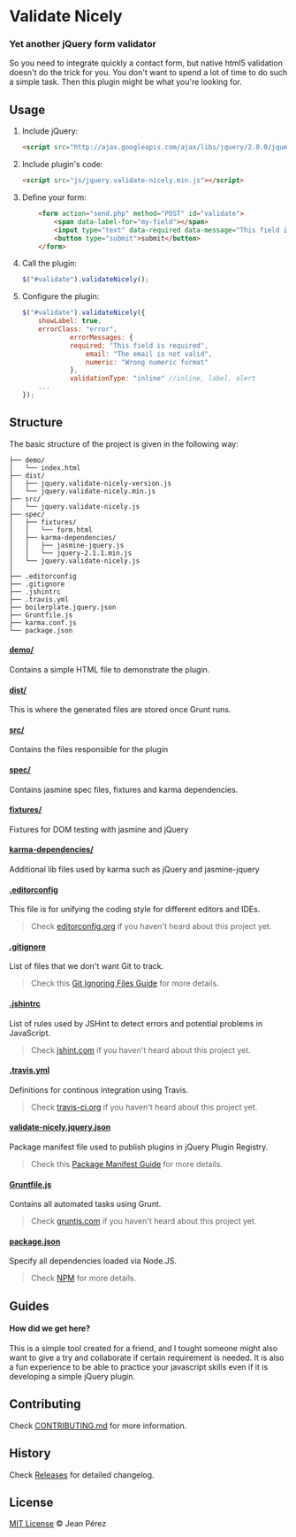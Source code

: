 # Validate Nicely

### Yet another jQuery form validator

So you need to integrate quickly a contact form, but native html5 validation doesn't do the trick for you. You don't want to spend a lot of time to do such a simple task. Then this plugin might be what you're looking for.

## Usage

1. Include jQuery:

	```html
	<script src="http://ajax.googleapis.com/ajax/libs/jquery/2.0.0/jquery.min.js"></script>
	```

2. Include plugin's code:

	```html
	<script src="js/jquery.validate-nicely.min.js"></script>
	```
3. Define your form:


	```html
		<form action="send.php" method="POST" id="validate">
			<span data-label-for="my-field"></span>
			<input type="text" data-required data-message="This field is required" id="my-field">
			<button type="submit">submit</button>
		</form>
	```

4. Call the plugin:

	```javascript
	$("#validate").validateNicely();
	```
5. Configure the plugin:

	```javascript
	$("#validate").validateNicely({
		showLabel: true,
		errorClass: "error",
            	errorMessages: {
        		required: "This field is required",
                	email: "The email is not valid",
                	numeric: "Wrong numeric format"
            	},
            	validationType: "inline" //inline, label, alert
		...
	});
	```


## Structure

The basic structure of the project is given in the following way:

```
├── demo/
│   └── index.html
├── dist/
│   ├── jquery.validate-nicely-version.js
│   └── jquery.validate-nicely.min.js
├── src/
│   └── jquery.validate-nicely.js
├── spec/
│   ├── fixtures/
│   │	└── form.html
│   ├── karma-dependencies/
│   │	├── jasmine-jquery.js
│   │	└── jquery-2.1.1.min.js
│   └── jquery.validate-nicely.js
│
├── .editorconfig
├── .gitignore
├── .jshintrc
├── .travis.yml
├── boilerplate.jquery.json
├── Gruntfile.js
├── karma.conf.js
└── package.json
```

#### [demo/](https://github.com/theil/validate-nicely/tree/master/demo)

Contains a simple HTML file to demonstrate the plugin.

#### [dist/](https://github.com/theil/validate-nicely/tree/master/dist)

This is where the generated files are stored once Grunt runs.

#### [src/](https://github.com/theil/validate-nicely/tree/master/src)

Contains the files responsible for the plugin

#### [spec/](https://github.com/theil/validate-nicely/tree/master/spec)

Contains jasmine spec files, fixtures and karma dependencies.

#### [fixtures/](https://github.com/theil/validate-nicely/tree/master/spec/fixture)

Fixtures for DOM testing with jasmine and jQuery

#### [karma-dependencies/](https://github.com/theil/validate-nicely/tree/master/spec/karma-dependencies)

Additional lib files used by karma such as jQuery and jasmine-jquery

#### [.editorconfig](https://github.com/theil/validate-nicely/tree/master/.editorconfig)

This file is for unifying the coding style for different editors and IDEs.

> Check [editorconfig.org](http://editorconfig.org) if you haven't heard about this project yet.

#### [.gitignore](https://github.com/theil/validate-nicely/tree/master/.gitignore)

List of files that we don't want Git to track.

> Check this [Git Ignoring Files Guide](https://help.github.com/articles/ignoring-files) for more details.

#### [.jshintrc](https://github.com/theil/validate-nicely/tree/master/.jshintrc)

List of rules used by JSHint to detect errors and potential problems in JavaScript.

> Check [jshint.com](http://jshint.com/about/) if you haven't heard about this project yet.

#### [.travis.yml](https://github.com/theil/validate-nicely/tree/master/.travis.yml)

Definitions for continous integration using Travis.

> Check [travis-ci.org](http://about.travis-ci.org/) if you haven't heard about this project yet.

#### [validate-nicely.jquery.json](https://github.com/theil/validate-nicely/tree/master/validate-nicely.jquery.json)

Package manifest file used to publish plugins in jQuery Plugin Registry.

> Check this [Package Manifest Guide](http://plugins.jquery.com/docs/package-manifest/) for more details.

#### [Gruntfile.js](https://github.com/theil/validate-nicely/tree/master/Gruntfile.js)

Contains all automated tasks using Grunt.

> Check [gruntjs.com](http://gruntjs.com) if you haven't heard about this project yet.

#### [package.json](https://github.com/theil/validate-nicely/tree/master/package.json)

Specify all dependencies loaded via Node.JS.

> Check [NPM](https://npmjs.org/doc/json.html) for more details.

## Guides

#### How did we get here?

This is a simple tool created for a friend, and I tought someone might also want to give a try and collaborate if certain requirement is needed. It is also a fun experience to be able to practice your javascript skills even if it is developing a simple jQuery plugin.

## Contributing

Check [CONTRIBUTING.md](https://github.com/theil/validate-nicely/master/CONTRIBUTING.md) for more information.

## History

Check [Releases](https://github.com/theil/validate-nicely/releases) for detailed changelog.

## License

[MIT License](http://jeanperez.mit-license.org) © Jean Pérez
